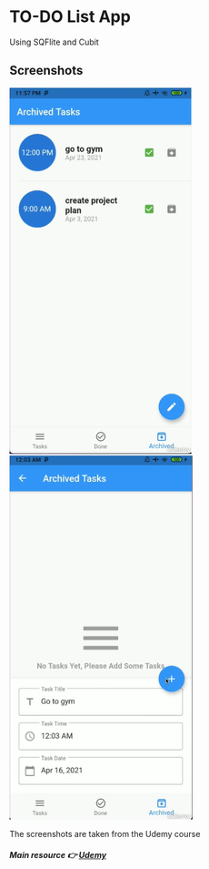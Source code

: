 # TO-DO List App
Using SQFlite and Cubit


## Screenshots
![](/1.png)
![](/2.png)

The screenshots are taken from the Udemy course

#### _Main resource 👉 [Udemy](https://www.udemy.com/course/complete-flutter-arabic/)_
